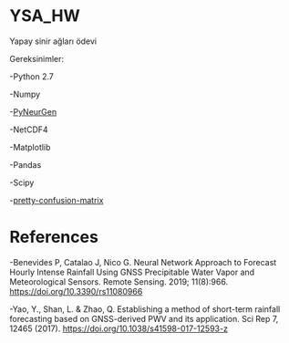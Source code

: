 # YSA_HW
Yapay sinir ağları ödevi

Gereksinimler: 

-Python 2.7

-Numpy

-[PyNeurGen](https://jacksonpradolima.github.io/PyNeurGen/)

-NetCDF4

-Matplotlib

-Pandas

-Scipy

-[pretty-confusion-matrix](https://github.com/wcipriano/pretty-print-confusion-matrix) 


# References

-Benevides P, Catalao J, Nico G. Neural Network Approach to Forecast Hourly Intense Rainfall Using GNSS Precipitable Water Vapor and Meteorological Sensors. Remote Sensing. 2019; 11(8):966. https://doi.org/10.3390/rs11080966 

-Yao, Y., Shan, L. & Zhao, Q. Establishing a method of short-term rainfall forecasting based on GNSS-derived PWV and its application. Sci Rep 7, 12465 (2017). https://doi.org/10.1038/s41598-017-12593-z

